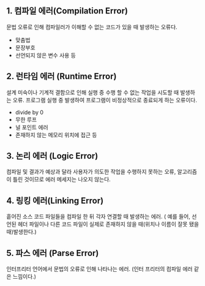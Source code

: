 ## 1.  컴파일 에러(Compilation Error)

문법 오류로 인해 컴파일러가 이해할 수 없는 코드가 있을 때 발생하는 오류다.
- 맞춤법
- 문장부호
- 선언되지 않은 변수 사용 등

## 2. 런타임 에러 (Runtime Error)

설계 미숙이나 기계적 결함으로 인해 실행 중 수행 할 수 없는 작업을 시도할 때 발생하는 오류. 프로그램 실행 중 발생하여 프로그램이 비정상적으로 종료되게 하는 오류이다.
- divide by 0
- 무한 루프
- 널 포인트 에러
- 존재하지 않는 메모리 위치에 접근 등

## 3. 논리 에러 (Logic Error)

컴파일 및 결과가 예상과 달라 사용자가 의도한 작업을 수행하지 못하는 오류, 알고리즘이 틀린 것이므로 에러 메세지는 나오지 않는다.

## 4. 링킹 에러(Linking Error)

흩어진 소스 코드 파일들을 컴파일 한 뒤 각자 연결할 때 발생하는 에러. ( 예를 들어, 선언된 헤더 파일이나 다른 코드 파일이 실제로 존재하지 않을 때(위치나 이름이 잘못 됐을 때)발생한다.)

## 5. 파스 에러 (Parse Error)

인터프리터 언어에서 문법의 오류로 인해 나타나는 에러. (인터 프리터의 컴파일 에러 같은 느낌이다.)